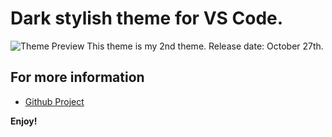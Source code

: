 # Dark stylish theme for VS Code.

![Theme Preview](https://i.imgur.com/WT21Vvl.png)
This theme is my 2nd theme.
Release date: October 27th.

## For more information

- [Github Project](https://github.com/Xenus2/Xen-Dark)

**Enjoy!**
